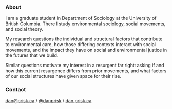 ### About

I am a graduate student in Department of Sociology at the University of British Columbia. There I study environmental sociology, social movements, and social theory. 

My research questions the individual and structural factors that contribute to environmental care, how those differing contexts interact with social movements, and the impact they have on social and environmental justice in the futures that we build. 

Similar questions motivate my interest in a resurgent far right: asking if and how this current resurgence differs from prior movements, and what factors of our social structures have given space for their rise.

### Contact

[dan@prisk.ca](mailto:dan@prisk.ca) / [@danprisk](http://twitter.com/danprisk) / [dan.prisk.ca](https://dan.prisk.ca)
